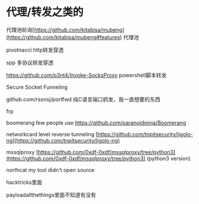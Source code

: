 # 代理/转发之类的

代理池轮询[https://github.com/kitabisa/mubeng](https://github.com/kitabisa/mubeng#features) 代理池



pivotnacci http转发穿透

spp 多协议转发穿透

https://github.com/p3nt4/Invoke-SocksProxy powershell脚本转发

Secure Socket Funneling

github.com/rssnsj/portfwd     纯C语言端口抓发，我一直想要的东西

frp

boomerang     few people use https://github.com/paranoidninja/Boomerang

networkcard level reverse tunneling  [https://github.com/tnpitsecurity/ligolo-ng](https://github.com/tnpitsecurity/ligolo-ng)



mssqlproxy  [https://github.com/0xdf-0xdf/mssqlproxy/tree/python3](https://github.com/0xdf-0xdf/mssqlproxy/tree/python3) (python3 version)



northcat my tool didn't open source



hacktricks里面

payloadallthethings里面不知道有没有

